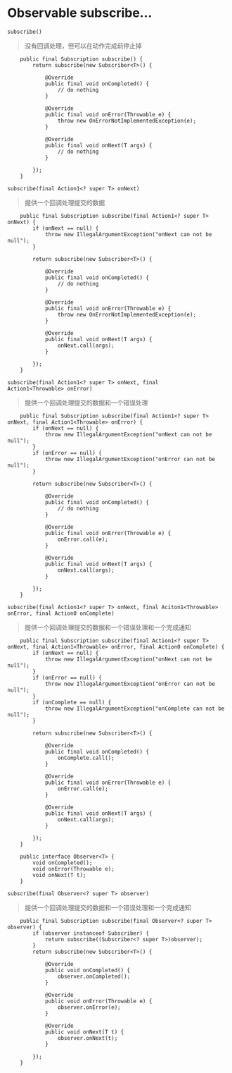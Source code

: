 # Observable subscribe...

``` subscribe()  ```
> 没有回调处理，但可以在动作完成前停止掉

```
    public final Subscription subscribe() {
        return subscribe(new Subscriber<T>() {

            @Override
            public final void onCompleted() {
                // do nothing
            }

            @Override
            public final void onError(Throwable e) {
                throw new OnErrorNotImplementedException(e);
            }

            @Override
            public final void onNext(T args) {
                // do nothing
            }

        });
    }
```

``` subscribe(final Action1<? super T> onNext) ```
> 提供一个回调处理提交的数据

```
    public final Subscription subscribe(final Action1<? super T> onNext) {
        if (onNext == null) {
            throw new IllegalArgumentException("onNext can not be null");
        }

        return subscribe(new Subscriber<T>() {

            @Override
            public final void onCompleted() {
                // do nothing
            }

            @Override
            public final void onError(Throwable e) {
                throw new OnErrorNotImplementedException(e);
            }

            @Override
            public final void onNext(T args) {
                onNext.call(args);
            }

        });
    }
```

``` subscribe(final Action1<? super T> onNext, final          Action1<Throwable> onError) ```

> 提供一个回调处理提交的数据和一个错误处理

```    
    public final Subscription subscribe(final Action1<? super T> onNext, final Action1<Throwable> onError) {
        if (onNext == null) {
            throw new IllegalArgumentException("onNext can not be null");
        }
        if (onError == null) {
            throw new IllegalArgumentException("onError can not be null");
        }

        return subscribe(new Subscriber<T>() {

            @Override
            public final void onCompleted() {
                // do nothing
            }

            @Override
            public final void onError(Throwable e) {
                onError.call(e);
            }

            @Override
            public final void onNext(T args) {
                onNext.call(args);
            }

        });
    }
```
``` subscribe(final Action1<? super T> onNext, final Aciton1<Throwable> onError, final Action0 onComplete) ```

> 提供一个回调处理提交的数据和一个错误处理和一个完成通知

```
    public final Subscription subscribe(final Action1<? super T> onNext, final Action1<Throwable> onError, final Action0 onComplete) {
        if (onNext == null) {
            throw new IllegalArgumentException("onNext can not be null");
        }
        if (onError == null) {
            throw new IllegalArgumentException("onError can not be null");
        }
        if (onComplete == null) {
            throw new IllegalArgumentException("onComplete can not be null");
        }

        return subscribe(new Subscriber<T>() {

            @Override
            public final void onCompleted() {
                onComplete.call();
            }

            @Override
            public final void onError(Throwable e) {
                onError.call(e);
            }

            @Override
            public final void onNext(T args) {
                onNext.call(args);
            }

        });
    }
```

```
    public interface Observer<T> {
        void onCompleted();
        void onError(Throwable e);
        void onNext(T t);
    }
```

``` subscribe(final Observer<? super T> observer) ```

> 提供一个回调处理提交的数据和一个错误处理和一个完成通知

```
    public final Subscription subscribe(final Observer<? super T> observer) {
        if (observer instanceof Subscriber) {
            return subscribe((Subscriber<? super T>)observer);
        }
        return subscribe(new Subscriber<T>() {

            @Override
            public void onCompleted() {
                observer.onCompleted();
            }

            @Override
            public void onError(Throwable e) {
                observer.onError(e);
            }

            @Override
            public void onNext(T t) {
                observer.onNext(t);
            }

        });
    }
```